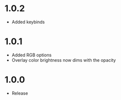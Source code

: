 # 1.0.2
* Added keybinds 

# 1.0.1
* Added RGB options
* Overlay color brightness now dims with the opacity

# 1.0.0
* Release
